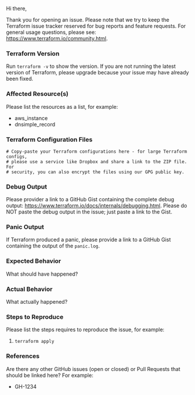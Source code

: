 Hi there,

Thank you for opening an issue. Please note that we try to keep the Terraform
issue tracker reserved for bug reports and feature requests. For general usage
questions, please see: https://www.terraform.io/community.html.

### Terraform Version
Run `terraform -v` to show the version. If you are not running the latest
version of Terraform, please upgrade because your issue may have already been
fixed.

### Affected Resource(s)
Please list the resources as a list, for example:
- aws_instance
- dnsimple_record

### Terraform Configuration Files
```hcl
# Copy-paste your Terraform configurations here - for large Terraform configs,
# please use a service like Dropbox and share a link to the ZIP file. For
# security, you can also encrypt the files using our GPG public key.
```

### Debug Output
Please provider a link to a GitHub Gist containing the complete debug output:
https://www.terraform.io/docs/internals/debugging.html. Please do NOT paste the
debug output in the issue; just paste a link to the Gist.

### Panic Output
If Terraform produced a panic, please provide a link to a GitHub Gist containing
the output of the `panic.log`.

### Expected Behavior
What should have happened?

### Actual Behavior
What actually happened?

### Steps to Reproduce
Please list the steps requires to reproduce the issue, for example:
1. `terraform apply`

### References
Are there any other GitHub issues (open or closed) or Pull Requests that should
be linked here? For example:
- GH-1234
